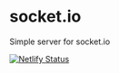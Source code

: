 # socket.io
Simple server for socket.io

[![Netlify Status](https://api.netlify.com/api/v1/badges/36654302-0c59-45ad-8641-48eb50feb652/deploy-status)](https://app.netlify.com/sites/gracious-brahmagupta-e88cd7/deploys)
